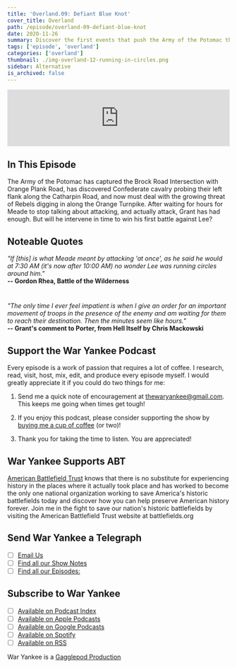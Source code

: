 ```yaml
---
title: 'Overland.09: Defiant Blue Knot'
cover_title: Overland
path: /episode/overland-09-defiant-blue-knot
date: 2020-11-26
summary: Discover the first events that push the Army of the Potomac through The Wilderness and into the teeth of Lee's Army of Northern Virginia.
tags: ['episode', 'overland']
categories: ['overland']
thumbnail: ./img-overland-12-running-in-circles.png
sidebar: Alternative
is_archived: false
---
```


<iframe title="Embed Player" src="https://play.libsyn.com/embed/episode/id/21238643/height/128/theme/modern/size/standard/thumbnail/yes/custom-color/2b3f55/time-start/00:00:00/playlist-height/200/direction/backward/download/yes" height="128" width="100%" scrolling="no" allowfullscreen="" webkitallowfullscreen="true" mozallowfullscreen="true" oallowfullscreen="true" msallowfullscreen="true" style="border: none;"></iframe>

## In This Episode

The Army of the Potomac has captured the Brock Road Intersection with Orange Plank Road, has discovered Confederate cavalry probing their left flank along the Catharpin Road, and now must deal with the growing threat of Rebels digging in along the Orange Turnpike. After waiting for hours for Meade to stop talking about attacking, and actually attack, Grant has had enough. But will he intervene in time to win his first battle against Lee?

## Noteable Quotes

*"If [this] is what Meade meant by attacking 'at once', as he said he would at 7:30 AM (it's now after 10:00 AM) no wonder Lee was running circles around him."*<br />
**-- Gordon Rhea, Battle of the Wilderness**

#

*"The only time I ever feel impatient is when I give an order for an important movement of troops in the presence of the enemy and am waiting for them to reach their destination. Then the minutes seem like hours."*<br />
**-- Grant's comment to Porter, from Hell Itself by Chris Mackowski**

## Support the War Yankee Podcast
Every episode is a work of passion that requires a lot of coffee. I research, read, visit, host, mix, edit, and produce every episode myself. I would greatly appreciate it if you could do two things for me:

1. Send me a quick note of encouragement at [thewaryankee@gmail.com](mailto:thewaryankee@gmail.com). This keeps me going when times get tough!

2. If you enjoy this podcast, please consider supporting the show by [buying me a cup of coffee](https://www.buymeacoffee.com/waryankee) (or two)!

3. Thank you for taking the time to listen. You are appreciated!


## War Yankee Supports ABT 
[American Battlefield Trust](https://battlefields.org) knows that there is no substitute for experiencing history in the places where it actually took place and has worked to become the only one national organization working to save America\'s historic battlefields today and discover how you can help preserve American history forever. Join me in the fight to save our nation\'s historic battlefields by visiting the American Battlefield Trust website at  battlefields.org

## Send War Yankee a Telegraph
- [ ] [Email Us](mailto:thewaryankee@gmail.com)
- [ ] [Find all our Show Notes](http://waryankee.com)
- [ ] [Find all our Episodes:](http://waryankee.libsyn.com)

## Subscribe to War Yankee
- [ ] [Available on Podcast Index](https://podcastindex.org/podcast/452056)
- [ ] [Available on Apple Podcasts]("https://podcasts.apple.com/us/podcast/war-yankee/id1522169260\")
- [ ] [Available on Google Podcasts]("https://podcasts.google.com/u/1/feed/aHR0cHM6Ly93YXJ5YW5rZWUubGlic3luLmNvbS9yc3M\")
- [ ] [Available on Spotify]("https://open.spotify.com/show/0ZUjVf8xGNunKioJR2nGes\")
- [ ] [Available on RSS]("https://waryankee.libsyn.com/rss")

War Yankee is a [Gagglepod Production](http://gagglepod.com)